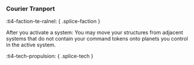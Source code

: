 ### **Courier Tranport**
:ti4-faction-te-ralnel:
{ .splice-faction }

After you activate a system: You may move your structures from adjacent systems that do not contain your command tokens onto planets you control in the active system.

:ti4-tech-propulsion:
{ .splice-tech }
